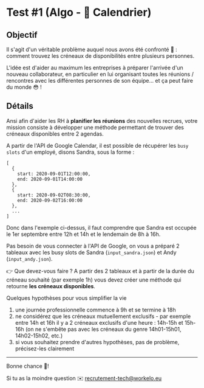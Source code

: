 # Test #1 (Algo - 📆 Calendrier)

## Objectif
Il s'agit d'un véritable problème auquel nous avons été confronté 🤔 : comment trouvez les créneaux de disponibilités entre plusieurs personnes.

L'idée est d'aider au maximum les entreprises à préparer l'arrivée d'un nouveau collaborateur, en particulier en lui organisant toutes les réunions / rencontres avec les différentes personnes de son équipe... et ça peut faire du monde 😳 !


## Détails
Ansi afin d'aider les RH à **planifier les réunions** des nouvelles recrues, votre mission consiste à développer une méthode permettant de trouver des créneaux disponibles entre 2 agendas.

A partir de l'API de Google Calendar, il est possible de récupérer les `busy slots` d'un employé, disons Sandra, sous la forme :
```
[
  {
    start: 2020-09-01T12:00:00,
    end: 2020-09-01T14:00:00
  },
  {
    start: 2020-09-02T08:30:00,
    end: 2020-09-02T16:00:00
  },
  ...
]
```
Donc dans l'exemple ci-dessus, il faut comprendre que Sandra est occupée le 1er septembre entre 12h et 14h et le lendemain de 8h à 16h.

Pas besoin de vous connecter à l'API de Google, on vous a préparé 2 tableaux avec les busy slots de Sandra (`input_sandra.json`) et Andy (`input_andy.json`).

👉 Que devez-vous faire ?
A partir des 2 tableaux et à partir de la durée du créneau souhaité (par exemple 1h) vous devez créer une méthode qui retourne **les créneaux disponibles**.

Quelques hypothèses pour vous simplifier la vie
1. une journée professionnelle commence à 9h et se termine à 18h
2. ne considérez que les créneaux mutuellement exclusifs - par exemple entre 14h et 16h il y a 2 créneaux exclusifs d'une heure : 14h-15h et 15h-16h (on ne s'embête pas avec les créneaux du genre 14h01-15h01, 14h02-15h02, etc.)
3. si vous souhaitez prendre d'autres hypothèses, pas de problème, précisez-les clairement


---
Bonne chance 💪!

Si tu as la moindre question ✉️ recrutement-tech@workelo.eu
